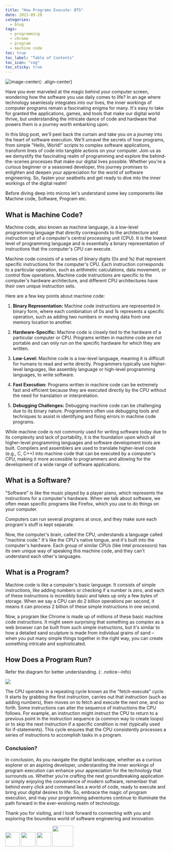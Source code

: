 ```yaml
---
title: "How Programs Execute: BTS"
date: 2023-09-20
categories:
  - blog
tags:
  - programming
  - chrome
  - program
  - machine code
toc: true
toc_label: "Table of Contents"
toc_icon: "cog"
toc_sticky: true
---
```


![image-center](/assets/how-program-executes/Computer-programmer.jpeg){: .align-center}

Have you ever marveled at the magic behind your computer screen, wondering how the software you use daily comes to life? In an age where technology seamlessly integrates into our lives, the inner workings of computer programs remain a fascinating enigma for many. It's easy to take for granted the applications, games, and tools that make our digital world thrive, but understanding the intricate dance of code and hardware that powers them is a journey worth embarking upon.

In this blog post, we'll peel back the curtain and take you on a journey into the heart of software execution. We'll unravel the secrets of how programs, from simple "Hello, World!" scripts to complex software applications, transform lines of code into tangible actions on your computer. Join us as we demystify the fascinating realm of programming and explore the behind-the-scenes processes that make our digital lives possible. Whether you're a curious beginner or a seasoned developer, this journey promises to enlighten and deepen your appreciation for the world of software engineering. So, fasten your seatbelts and get ready to dive into the inner workings of the digital realm!

Before diving deep into micros let's understand some key components like Machine code, Software, Program etc.

## What is Machine Code?

Machine code, also known as machine language, is a low-level programming language that directly corresponds to the architecture and instruction set of a computer's central processing unit (CPU). It is the lowest level of programming language and is essentially a binary representation of instructions that the computer's CPU can execute.

Machine code consists of a series of binary digits (0s and 1s) that represent specific instructions for the computer's CPU. Each instruction corresponds to a particular operation, such as arithmetic calculations, data movement, or control flow operations. Machine code instructions are specific to the computer's hardware architecture, and different CPU architectures have their own unique instruction sets.

Here are a few key points about machine code:

1. **Binary Representation:** Machine code instructions are represented in binary form, where each combination of 0s and 1s represents a specific operation, such as adding two numbers or moving data from one memory location to another.

2. **Hardware-Specific:** Machine code is closely tied to the hardware of a particular computer or CPU. Programs written in machine code are not portable and can only run on the specific hardware for which they are written.

3. **Low-Level:** Machine code is a low-level language, meaning it is difficult for humans to read and write directly. Programmers typically use higher-level languages, like assembly language or high-level programming languages, to write software.

4. **Fast Execution:** Programs written in machine code can be extremely fast and efficient because they are executed directly by the CPU without the need for translation or interpretation.

5. **Debugging Challenges:** Debugging machine code can be challenging due to its binary nature. Programmers often use debugging tools and techniques to assist in identifying and fixing errors in machine code programs.

While machine code is not commonly used for writing software today due to its complexity and lack of portability, it is the foundation upon which all higher-level programming languages and software development tools are built. Compilers and assemblers are used to translate higher-level code (e.g., C, C++) into machine code that can be executed by a computer's CPU, making it more accessible to programmers and allowing for the development of a wide range of software applications.

## What is a Software?

"Software" is like the music played by a player piano, which represents the instructions for a computer's hardware. When we talk about software, we often mean specific programs like Firefox, which you use to do things on your computer.

Computers can run several programs at once, and they make sure each program's stuff is kept separate.

Now, the computer's brain, called the CPU, understands a language called "machine code." It's like the CPU's native tongue, and it's built into the computer's hardware. Each group of similar CPUs (like Intel processors) has its own unique way of speaking this machine code, and they can't understand each other's languages.

## What is a Program?

Machine code is like a computer's basic language. It consists of simple instructions, like adding numbers or checking if a number is zero, and each of these instructions is incredibly basic and takes up only a few bytes of storage. When we say a CPU can do 2 billion operations per second, it means it can process 2 billion of these simple instructions in one second.

Now, a program like Chrome is made up of millions of these basic machine code instructions. It might seem surprising that something as complex as a web browser can be built from such simple instructions, but it's similar to how a detailed sand sculpture is made from individual grains of sand – when you put many simple things together in the right way, you can create something intricate and sophisticated.

## How Does a Program Run?

Refer the diagram for better understanding.
{: .notice--info}

![]({{site.url}}/assets/how-program-executes/program_executes.png)

The CPU operates in a repeating cycle known as the "fetch-execute" cycle. It starts by grabbing the first instruction, carries out that instruction (such as adding numbers), then moves on to fetch and execute the next one, and so forth. Some instructions can alter the sequence of instructions the CPU follows. For example, an instruction might instruct the CPU to return to a previous point in the instruction sequence (a common way to create loops) or to skip the next instruction if a specific condition is met (typically used for if-statements). This cycle ensures that the CPU consistently processes a series of instructions to accomplish tasks in a program.

### Conclusion?

In conclusion, As you navigate the digital landscape, whether as a curious explorer or an aspiring developer, understanding the inner workings of program execution can enhance your appreciation for the technology that surrounds us. Whether you're crafting the next groundbreaking application or simply enjoying the convenience of modern software, remember that behind every click and command lies a world of code, ready to execute and bring your digital desires to life. So, embrace the magic of program execution, and may your programming adventures continue to illuminate the path forward in the ever-evolving realm of technology.

Thank you for visiting, and I look forward to connecting with you and exploring the boundless world of software engineering and innovation.

[<img src="https://upload.wikimedia.org/wikipedia/commons/thumb/f/f8/LinkedIn_icon_circle.svg/1200px-LinkedIn_icon_circle.svg.png" width="45"/>](https://linkedin.com/in/praveensingh23)
[<img src="https://s18955.pcdn.co/wp-content/uploads/2018/02/github.png" width="45"/>](https://github.com/praveensinghrajput23)
[<img src="https://upload.wikimedia.org/wikipedia/commons/thumb/5/58/Instagram-Icon.png/1024px-Instagram-Icon.png" width="45"/>](https://instagram.com/praveensinghrajput23)
[<img src="https://encrypted-tbn0.gstatic.com/images?q=tbn:ANd9GcQYAFvsvvSz-ywpPupKs56YpRxW-C6OuOg8Jw&usqp=CAU" width="65"/>](https://twitter.com/_praveensingh23)
